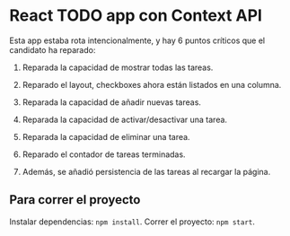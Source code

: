 # React TODO app con Context API

Esta app estaba rota intencionalmente, y hay 6 puntos críticos que el candidato ha reparado:

1. Reparada la capacidad de mostrar todas las tareas.
2. Reparado el layout, checkboxes ahora están listados en una columna.
3. Reparada la capacidad de añadir nuevas tareas.
4. Reparada la capacidad de activar/desactivar una tarea.
5. Reparada la capacidad de eliminar una tarea.
6. Reparado el contador de tareas terminadas.

7. Además, se añadió persistencia de las tareas al recargar la página.

## Para correr el proyecto

Instalar dependencias: `npm install`. Correr el proyecto: `npm start`.